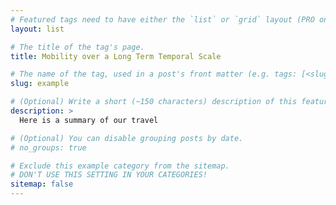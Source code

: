 ```yaml
---
# Featured tags need to have either the `list` or `grid` layout (PRO only).
layout: list

# The title of the tag's page.
title: Mobility over a Long Term Temporal Scale

# The name of the tag, used in a post's front matter (e.g. tags: [<slug>]).
slug: example

# (Optional) Write a short (~150 characters) description of this featured tag.
description: >
  Here is a summary of our travel

# (Optional) You can disable grouping posts by date.
# no_groups: true

# Exclude this example category from the sitemap.
# DON'T USE THIS SETTING IN YOUR CATEGORIES!
sitemap: false
---
```

